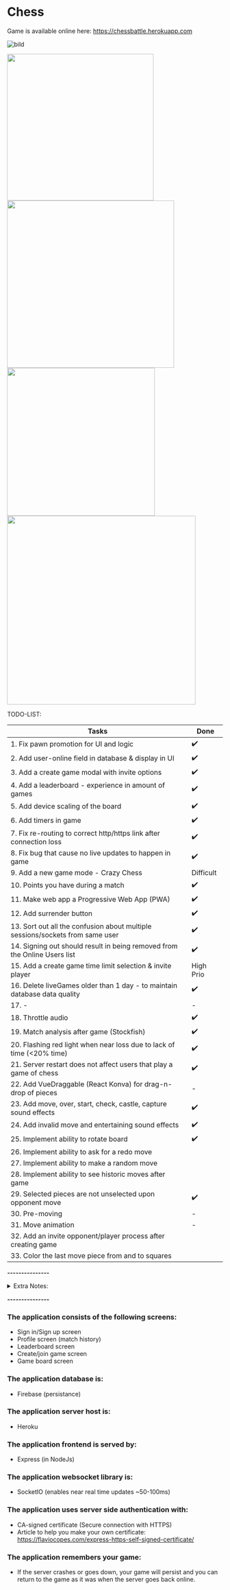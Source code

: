 # Chess

Game is available online here: https://chessbattle.herokuapp.com

![bild](https://user-images.githubusercontent.com/42782387/134075059-34b31eac-2c56-4468-8585-f90f7980e200.png)

<p float="left">
<img src="https://user-images.githubusercontent.com/42782387/134075012-e344be22-49fc-4d95-aed9-8b064a79909a.png" width="342" />
  <img src="https://user-images.githubusercontent.com/42782387/134074848-bc23ccf3-c178-4333-b256-6e02fc0b4898.png" width="390" />
  <img src="https://user-images.githubusercontent.com/42782387/134074992-e7e3917c-96cf-4ef8-8fd6-145501b22711.png" width="345" /> 
  <img src="https://user-images.githubusercontent.com/42782387/134975449-b8f8cd94-a71d-4b41-8454-29e3197b6ab7.png" width="440" /> 
</p>

TODO-LIST:

| Tasks                                                                         | Done      |
| ----------------------------------------------------------------------------- | --------- |
| 1. Fix pawn promotion for UI and logic                                        | ✔️        |
| 2. Add user-online field in database & display in UI                          | ✔️        |
| 3. Add a create game modal with invite options                                | ✔️        |
| 4. Add a leaderboard - experience in amount of games                          | ✔️        |
| 5. Add device scaling of the board                                            | ✔️        |
| 6. Add timers in game                                                         | ✔️        |
| 7. Fix re-routing to correct http/https link after connection loss            | ✔️        |
| 8. Fix bug that cause no live updates to happen in game                       | ✔️        |
| 9. Add a new game mode - Crazy Chess                                          | Difficult |
| 10. Points you have during a match                                            | ✔️        |
| 11. Make web app a Progressive Web App (PWA)                                  | ✔️        |
| 12. Add surrender button                                                      | ✔️        |
| 13. Sort out all the confusion about multiple sessions/sockets from same user | ✔️        |
| 14. Signing out should result in being removed from the Online Users list     | ✔️        |
| 15. Add a create game time limit selection & invite player                    | High Prio |
| 16. Delete liveGames older than 1 day - to maintain database data quality     | ✔️        |
| 17. -                                                                         | -         |
| 18. Throttle audio                                                            | ✔️        |
| 19. Match analysis after game (Stockfish)                                     | ✔️        |
| 20. Flashing red light when near loss due to lack of time (<20% time)         | ✔️        |
| 21. Server restart does not affect users that play a game of chess            | ✔️        |
| 22. Add VueDraggable (React Konva) for drag-n-drop of pieces                  | -         |
| 23. Add move, over, start, check, castle, capture sound effects               | ✔️        |
| 24. Add invalid move and entertaining sound effects                           | ✔️        |
| 25. Implement ability to rotate board                                         | ✔️        |
| 26. Implement ability to ask for a redo move                                  |           |
| 27. Implement ability to make a random move                                   |           |
| 28. Implement ability to see historic moves after game                        |           |
| 29. Selected pieces are not unselected upon opponent move                     | ✔️        |
| 30. Pre-moving                                                                | -         |
| 31. Move animation                                                            | -         |
| 32. Add an invite opponent/player process after creating game                 |           |
| 33. Color the last move piece from and to squares                             |           |

**_---------------_**

<details>
<summary>
Extra Notes:
</summary>
  
[9]. (Squares fall off the board, disco board, rotating board, have to solve puzzles before you can
move - Mario Cart mechanics if ahead it gets more difficult, if you are behind you get one square
where you can upgrade the horse to Bishop/Rook)

[11]. On iOS safari go to brower then press the middle far-down button Share > "Add to Home Screen"

[13]. (BUG - might be linked to having to **unsubscribe from socket listeners** in FE)
https://dev.to/bravemaster619/how-to-prevent-multiple-socket-connections-and-events-in-react-531d

[18]. Guide:
https://stackoverflow.com/questions/54141738/how-can-i-use-throttling-with-getting-an-event-target

[19]. Stockfish Guide (Felsökare - enginegame - Evaluation):
http://www.netreal.de/stockfish.js/example/index.html

[22]. Implemented vue vanilla drag & drop but it only worked for desktop:
https://www.w3schools.com/html/html5_draganddrop.asp React Konva disables scroll on mobile and
places canvas behind all chess pieces. It requries pieces to be stored in state - works well on
mobile. VueDraggable: https://github.com/SortableJS/Vue.Draggable

[24]. Enable entertaining sound effects via profile page switch/toggle. Put in context and adjust
in Room.vue

🕹️▶️⏸️🔙

</details>

**_---------------_**

### The application consists of the following screens:

- Sign in/Sign up screen
- Profile screen (match history)
- Leaderboard screen
- Create/join game screen
- Game board screen

### The application database is:

- Firebase (persistance)

### The application server host is:

- Heroku

### The application frontend is served by:

- Express (in NodeJs)

### The application websocket library is:

- SocketIO (enables near real time updates ~50-100ms)

### The application uses server side authentication with:

- CA-signed certificate (Secure connection with HTTPS)
- Article to help you make your own certificate:
  https://flaviocopes.com/express-https-self-signed-certificate/

### The application remembers your game:

- If the server crashes or goes down, your game will persist and you can return to the game as it
  was when the server goes back online.
